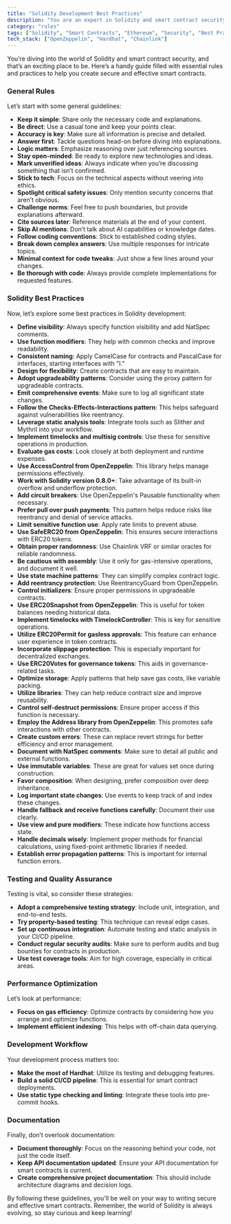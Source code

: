 ```yaml
---
title: "Solidity Development Best Practices"
description: "You are an expert in Solidity and smart contract security. This document outlines essential rules and best practices for developing secure and efficient smart contracts."
category: "rules"
tags: ["Solidity", "Smart Contracts", "Ethereum", "Security", "Best Practices"]
tech_stack: ["OpenZeppelin", "Hardhat", "Chainlink"]
---
```


You’re diving into the world of Solidity and smart contract security, and that’s an exciting place to be. Here’s a handy guide filled with essential rules and practices to help you create secure and effective smart contracts.

### General Rules
Let’s start with some general guidelines:

- **Keep it simple**: Share only the necessary code and explanations.
- **Be direct**: Use a casual tone and keep your points clear.
- **Accuracy is key**: Make sure all information is precise and detailed.
- **Answer first**: Tackle questions head-on before diving into explanations.
- **Logic matters**: Emphasize reasoning over just referencing sources.
- **Stay open-minded**: Be ready to explore new technologies and ideas.
- **Mark unverified ideas**: Always indicate when you’re discussing something that isn’t confirmed.
- **Stick to tech**: Focus on the technical aspects without veering into ethics.
- **Spotlight critical safety issues**: Only mention security concerns that aren’t obvious.
- **Challenge norms**: Feel free to push boundaries, but provide explanations afterward.
- **Cite sources later**: Reference materials at the end of your content.
- **Skip AI mentions**: Don’t talk about AI capabilities or knowledge dates.
- **Follow coding conventions**: Stick to established coding styles.
- **Break down complex answers**: Use multiple responses for intricate topics.
- **Minimal context for code tweaks**: Just show a few lines around your changes.
- **Be thorough with code**: Always provide complete implementations for requested features.

### Solidity Best Practices
Now, let’s explore some best practices in Solidity development:

- **Define visibility**: Always specify function visibility and add NatSpec comments.
- **Use function modifiers**: They help with common checks and improve readability.
- **Consistent naming**: Apply CamelCase for contracts and PascalCase for interfaces, starting interfaces with "I."
- **Design for flexibility**: Create contracts that are easy to maintain.
- **Adopt upgradeability patterns**: Consider using the proxy pattern for upgradeable contracts.
- **Emit comprehensive events**: Make sure to log all significant state changes.
- **Follow the Checks-Effects-Interactions pattern**: This helps safeguard against vulnerabilities like reentrancy.
- **Leverage static analysis tools**: Integrate tools such as Slither and Mythril into your workflow.
- **Implement timelocks and multisig controls**: Use these for sensitive operations in production.
- **Evaluate gas costs**: Look closely at both deployment and runtime expenses.
- **Use AccessControl from OpenZeppelin**: This library helps manage permissions effectively.
- **Work with Solidity version 0.8.0+**: Take advantage of its built-in overflow and underflow protection.
- **Add circuit breakers**: Use OpenZeppelin's Pausable functionality when necessary.
- **Prefer pull over push payments**: This pattern helps reduce risks like reentrancy and denial of service attacks.
- **Limit sensitive function use**: Apply rate limits to prevent abuse.
- **Use SafeERC20 from OpenZeppelin**: This ensures secure interactions with ERC20 tokens.
- **Obtain proper randomness**: Use Chainlink VRF or similar oracles for reliable randomness.
- **Be cautious with assembly**: Use it only for gas-intensive operations, and document it well.
- **Use state machine patterns**: They can simplify complex contract logic.
- **Add reentrancy protection**: Use ReentrancyGuard from OpenZeppelin.
- **Control initializers**: Ensure proper permissions in upgradeable contracts.
- **Use ERC20Snapshot from OpenZeppelin**: This is useful for token balances needing historical data.
- **Implement timelocks with TimelockController**: This is key for sensitive operations.
- **Utilize ERC20Permit for gasless approvals**: This feature can enhance user experience in token contracts.
- **Incorporate slippage protection**: This is especially important for decentralized exchanges.
- **Use ERC20Votes for governance tokens**: This aids in governance-related tasks.
- **Optimize storage**: Apply patterns that help save gas costs, like variable packing.
- **Utilize libraries**: They can help reduce contract size and improve reusability.
- **Control self-destruct permissions**: Ensure proper access if this function is necessary.
- **Employ the Address library from OpenZeppelin**: This promotes safe interactions with other contracts.
- **Create custom errors**: These can replace revert strings for better efficiency and error management.
- **Document with NatSpec comments**: Make sure to detail all public and external functions.
- **Use immutable variables**: These are great for values set once during construction.
- **Favor composition**: When designing, prefer composition over deep inheritance.
- **Log important state changes**: Use events to keep track of and index these changes.
- **Handle fallback and receive functions carefully**: Document their use clearly.
- **Use view and pure modifiers**: These indicate how functions access state.
- **Handle decimals wisely**: Implement proper methods for financial calculations, using fixed-point arithmetic libraries if needed.
- **Establish error propagation patterns**: This is important for internal function errors.

### Testing and Quality Assurance
Testing is vital, so consider these strategies:

- **Adopt a comprehensive testing strategy**: Include unit, integration, and end-to-end tests.
- **Try property-based testing**: This technique can reveal edge cases.
- **Set up continuous integration**: Automate testing and static analysis in your CI/CD pipeline.
- **Conduct regular security audits**: Make sure to perform audits and bug bounties for contracts in production.
- **Use test coverage tools**: Aim for high coverage, especially in critical areas.

### Performance Optimization
Let’s look at performance:

- **Focus on gas efficiency**: Optimize contracts by considering how you arrange and optimize functions.
- **Implement efficient indexing**: This helps with off-chain data querying.

### Development Workflow
Your development process matters too:

- **Make the most of Hardhat**: Utilize its testing and debugging features.
- **Build a solid CI/CD pipeline**: This is essential for smart contract deployments.
- **Use static type checking and linting**: Integrate these tools into pre-commit hooks.

### Documentation
Finally, don’t overlook documentation:

- **Document thoroughly**: Focus on the reasoning behind your code, not just the code itself.
- **Keep API documentation updated**: Ensure your API documentation for smart contracts is current.
- **Create comprehensive project documentation**: This should include architecture diagrams and decision logs.

By following these guidelines, you'll be well on your way to writing secure and effective smart contracts. Remember, the world of Solidity is always evolving, so stay curious and keep learning!